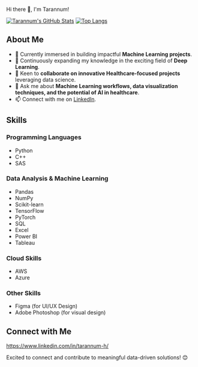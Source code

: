 Hi there 👋, I'm Tarannum!

[![Tarannum's GitHub Stats](https://github-readme-stats.vercel.app/api?username=&show_icons=true&theme=radical)](https://github.com//Thasan112)
[![Top Langs](https://github-readme-stats.vercel.app/api/top-langs/?username=/Thasan112&layout=compact&theme=radical)](https://github.com//Thasan112)

## About Me

- 🔭 Currently immersed in building impactful **Machine Learning projects**.
- 🌱 Continuously expanding my knowledge in the exciting field of **Deep Learning**.
- 👯 Keen to **collaborate on innovative Healthcare-focused projects** leveraging data science.
- 💬 Ask me about **Machine Learning workflows, data visualization techniques, and the potential of AI in healthcare**.
- 📫 Connect with me on [LinkedIn](https://www.linkedin.com/in/tarannum-h/).

## Skills

### Programming Languages
- Python
- C++
- SAS

### Data Analysis & Machine Learning
- Pandas
- NumPy
- Scikit-learn
- TensorFlow
- PyTorch
- SQL
- Excel
- Power BI
- Tableau

### Cloud Skills
- AWS
- Azure

### Other Skills
- Figma (for UI/UX Design)
- Adobe Photoshop (for visual design)


## Connect with Me

https://www.linkedin.com/in/tarannum-h/


Excited to connect and contribute to meaningful data-driven solutions! 😊


